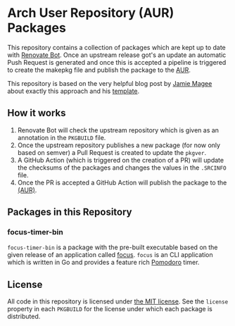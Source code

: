 # Arch User Repository (AUR) Packages

This repository contains a collection of packages which are kept up to date with [Renovate Bot][1].
Once an upstream release got's an update an automatic Push Request is generated and once this is accepted a pipeline is triggered to create the makepkg file and publish the package to the [AUR][2].

This repository is based on the very helpful blog post by [Jamie Magee][4] about exactly this approach and his [template][3].

## How it works

1. Renovate Bot will check the upstream repository which is given as an annotation in the `PKGBUILD` file.
1. Once the upstream repository publishes a new package (for now only based on semver) a Pull Request is created to update the `pkgver`.
1. A GitHub Action (which is triggered on the creation of a PR) will update the checksums of the packages and changes the values in the `.SRCINFO` file.
1. Once the PR is accepted a GitHub Action will publish the package to the [(AUR)](2).

## Packages in this Repository

### focus-timer-bin

`focus-timer-bin` is a package with the pre-built executable based on the given release of an application called [focus][6]. `focus` is an CLI application which is written in Go and provides a feature rich [Pomodoro][7] timer.

## License

All code in this repository is licensed under [the MIT license][6].
See the `license` property in each `PKGBUILD` for the license under which each package is distributed.

[1]: https://github.com/apps/renovate
[2]: https://wiki.archlinux.org/title/Arch_User_Repository
[3]: https://github.com/jamieMagee/aur-packages
[4]: https://jamiemagee.co.uk/blog/maintaining-aur-packages-with-renovate
[5]: https://opensource.org/license/mit/
[6]: https://github.com/ayoisaiah/focus
[7]: https://en.wikipedia.org/wiki/Pomodoro_Technique